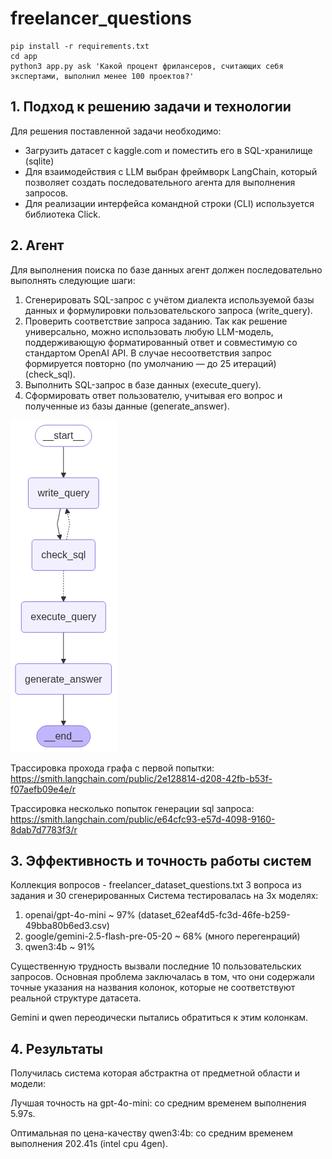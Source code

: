 # freelancer_questions
```
pip install -r requirements.txt
cd app
python3 app.py ask 'Какой процент фрилансеров, считающих себя экспертами, выполнил менее 100 проектов?'
```
## 1. Подход к решению задачи и технологии
Для решения поставленной задачи необходимо:
* Загрузить датасет с kaggle.com и поместить его в SQL-хранилище (sqlite)
* Для взаимодействия с LLM выбран фреймворк LangChain, который позволяет создать последовательного агента для выполнения запросов.
* Для реализации интерфейса командной строки (CLI) используется библиотека Click.
## 2. Агент
Для выполнения поиска по базе данных агент должен последовательно выполнять следующие шаги:
1. Сгенерировать SQL-запрос с учётом диалекта используемой базы данных и формулировки пользовательского запроса (write_query).
2. Проверить соответствие запроса заданию. Так как решение универсально, можно использовать любую LLM-модель, поддерживающую форматированный ответ и совместимую со стандартом OpenAI API. В случае несоответствия запрос формируется повторно (по умолчанию — до 25 итераций) (check_sql).
3. Выполнить SQL-запрос в базе данных (execute_query).
4. Сформировать ответ пользователю, учитывая его вопрос и полученные из базы данные (generate_answer).

![](agent.png)

Трассировка прохода графа с первой попытки: https://smith.langchain.com/public/2e128814-d208-42fb-b53f-f07aefb09e4e/r

Трассировка несколько попыток генерации sql запроса: https://smith.langchain.com/public/e64cfc93-e57d-4098-9160-8dab7d7783f3/r
## 3. Эффективность и точность работы систем
Коллекция вопросов - freelancer_dataset_questions.txt
3 вопроса из задания и 30 сгенерированных
Система тестировалась на 3х моделях:
1. openai/gpt-4o-mini ~ 97% (dataset_62eaf4d5-fc3d-46fe-b259-49bba80b6ed3.csv)
2. google/gemini-2.5-flash-pre-05-20 ~ 68% (много перегенраций)
3. qwen3:4b ~ 91%

Существенную трудность вызвали последние 10 пользовательских запросов. Основная проблема заключалась в том, что они содержали точные указания на названия колонок, которые не соответствуют реальной структуре датасета. 

Gemini и qwen переодически пытались обратиться к этим колонкам.
## 4. Результаты
Получилась система которая абстрактна от предметной области и модели:

Лучшая точность на gpt-4o-mini: со средним временем выполнения 5.97s.

Оптимальная по цена-качеству qwen3:4b: со средним временем выполнения 202.41s (intel cpu 4gen).

